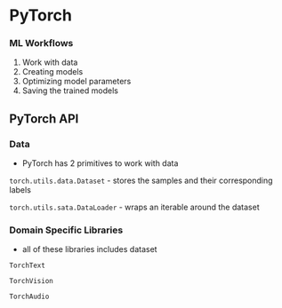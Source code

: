 # PyTorch

### ML Workflows

1. Work with data
2. Creating models
3. Optimizing model parameters
4. Saving the trained models

## PyTorch API

### Data
- PyTorch has 2 primitives to work with data

`torch.utils.data.Dataset` - stores the samples and their corresponding labels

`torch.utils.sata.DataLoader` - wraps an iterable around the dataset

### Domain Specific Libraries

- all of these libraries includes dataset

`TorchText`

`TorchVision`

`TorchAudio`